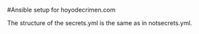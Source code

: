 #Ansible setup for hoyodecrimen.com

The structure of the secrets.yml is the same as in notsecrets.yml.
